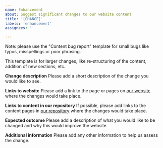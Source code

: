 ```yaml
---
name: Enhancement
about: Suggest significant changes to our website content
title: '[CHANGE]'
labels: 'enhancement'
assignees: ''

---
```


Note: please use the "Content bug report" template for small bugs like typos, misspellings or poor phrasing.

This template is for larger changes, like re-structuring of the content, addition of new sections, etc.

**Change description**
Please add a short description of the change you would like to see.

**Links to website**
Please add a link to the page or pages on [our website](https://rollyourown.xyz) where the changes would take place.

**Links to content in our repository**
If possible, please add links to the content pages in [our repository](https://github.com/rollyourown-xyz/ryo-website-hugo-content) where the changes would take place.

**Expected outcome**
Please add a description of what you would like to be changed and why this would improve the website.

**Additional information**
Please add any other information to help us assess the change.
